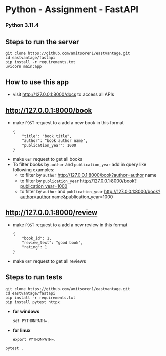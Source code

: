 # Python - Assignment - FastAPI

### Python 3.11.4

## Steps to run the server
```
git clone https://github.com/amitsoren1/eastvantage.git
cd eastvantage/fastapi
pip install -r requirements.txt
uvicorn main:app
```

## How to use this app
- visit http://127.0.0.1:8000/docs to access all APIs

## http://127.0.0.1:8000/book
- make `POST` request to a add a new book in this format
    ```
    {
        "title": "book title",
        "author": "book author name",
        "publication_year": 1000
    }
    ```
- make `GET` request to get all books
- To filter books by `author` and `publication_year` add in query like following examples:
    -   to filter by `author` http://127.0.0.1:8000/book?author=author name
    -   to filter by `publication_year` http://127.0.0.1:8000/book?publication_year=1000
    -   to filter by `author` and `publication_year` http://127.0.0.1:8000/book?author=author name&publication_year=1000

## http://127.0.0.1:8000/review
- make `POST` request to a add a new review in this format
    ```
    {
        "book_id": 1,
        "review_text": "good book",
        "rating": 1
    }
    ```
- make `GET` request to get all reviews


## Steps to run tests
```
git clone https://github.com/amitsoren1/eastvantage.git
cd eastvantage/fastapi
pip install -r requirements.txt
pip install pytest httpx
```

- **for windows**
    ```
    set PYTHONPATH=.
    ```

- **for linux**
    ```
    export PYTHONPATH=.
    ```

```
pytest .
```